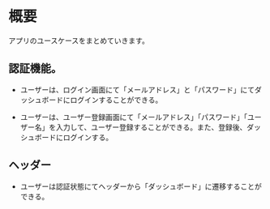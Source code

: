 # 概要

アプリのユースケースをまとめていきます。

## 認証機能。

- ユーザーは、ログイン画面にて「メールアドレス」と「パスワード」にてダッシュボードにログインすることができる。

- ユーザーは、ユーザー登録画面にて「メールアドレス」「パスワード」「ユーザー名」を入力して、ユーザー登録することができる。また、登録後、ダッシュボードにログインする。

## ヘッダー

- ユーザーは認証状態にてヘッダーから「ダッシュボード」に遷移することができる。


